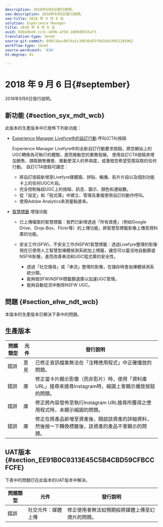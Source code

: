 ```yaml
---
description: 2018年9月6日發行說明。
seo-description: 2018年9月6日發行說明。
seo-title: 2018 年 9 月 6 日
solution: Experience Manager
title: 2018 年 9 月 6 日
uuid: 8dbe8be0-cc3c-4d96-af56-1808d8555af3
translation-type: tm+mt
source-git-commit: 09011bac06f4a1c39836455f9d16654952184962
workflow-type: tm+mt
source-wordcount: '434'
ht-degree: 4%

---
```



# 2018 年 9 月 6 日{#september}

2018年9月6日發行說明。

## 新功能 {#section_syx_mdt_wcb}

此版本的生產版本中已發佈下列新功能：

* [Experience Manager Livefyre中的自訂行動](/help/using/c-features-livefyre/c-call-to-action-button.md#topic_EBE23A0F827645E0A0C619DCF3872EE5) 呼叫(CTA)按鈕

   Experience Manager Livefyre中的全新自訂行動要求按鈕，將您網站上的UGC轉換為可執行的體驗，進而推動您的業務發展。 使用自訂CTA按鈕來增加銷售、擷取銷售機會、推動更深入的參與度，或激發您希望受眾採取的任何行動。 自訂CTA按鈕可讓您：

   * 將自訂按鈕新增至Livefyre媒體牆、拼貼、輪播、影片片段以及個別功能卡上的任何UGC片段。
   * 完全控制每段UGC上的按鈕、訊息、圖示、顏色和連結數。
   * 從「設定」和「程式庫」中建立、管理及重複使用自訂的動作呼叫。
   * 使用Adobe Analytics來測量點進率。

* [智慧標籤](/help/using/c-features-livefyre/c-smart-tags/c-smart-tags.md#c_smart_tags) 增強功能

   * 已上傳檔案的智慧標籤：我們已新增透過「所有資產」（例如Google Drive、Drop-Box、Flickr等）的上傳功能，將智慧型標籤影像上傳至資料庫的功能。
   * 安全工作(SFW)，不安全工作(NSFW)智慧標籤：透過Livefyre整理的影像現在已使用人工智慧型裸體偵測系統加上標籤，讓您可以靈活地自動篩選NSFW影像，進而改善串流和UGC程式庫的安全性。

      * 透過「社交搜尋」或「串流」整理的影像，在儲存時會由裸體偵測系統分類。
      * 能夠按SFW/NSFW標籤篩選庫以加速UGC管理。
      * 能夠自動從流中刪除NSFW UGC。

## 問題 {#section_ehw_ndt_wcb}

本版本的生產版本已解決下表中的問題。

## 生產版本

| **問題類型** | **元件** | **發行說明** |
|---|---|---|
| 錯誤 | 意見 | 已修正音訊檔案無法在「注釋應用程式」中正確播放的問題。 |
| 錯誤 | 庫 | 修正當卡片顯示影像（而非影片）時，使用「資料庫URL」搜尋來搜尋Instagram時，縮圖上會顯示播放按鈕的問題。 |
| 錯誤 | 庫 | 修正將內容發佈至執行Instagram URL搜尋所獲得之應用程式時，未顯示縮圖的問題。 |
| 錯誤 | 庫 | 修正在將產品新增至資產後，開啟該資產的詳細資料，然後按一下轉換標籤後，該資產的產品不會顯示的問題。 |

## UAT版本{#section_EE91B0C9313E45C5B4CBD59CFBCCFCFE}

下表中的問題已在此版本的UAT版本中解決。

| **問題類型** | **元件** | **發行說明** |
|---|---|---|
| 錯誤 | 社交元件：媒體上傳 | 修正使用者無法如預期般將媒體上傳至幻燈片的問題。 |

